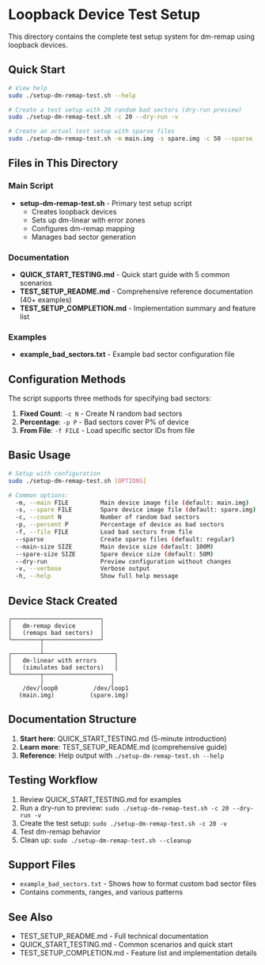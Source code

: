 # Loopback Device Test Setup

This directory contains the complete test setup system for dm-remap using loopback devices.

## Quick Start

```bash
# View help
sudo ./setup-dm-remap-test.sh --help

# Create a test setup with 20 random bad sectors (dry-run preview)
sudo ./setup-dm-remap-test.sh -c 20 --dry-run -v

# Create an actual test setup with sparse files
sudo ./setup-dm-remap-test.sh -m main.img -s spare.img -c 50 --sparse
```

## Files in This Directory

### Main Script
- **setup-dm-remap-test.sh** - Primary test setup script
  - Creates loopback devices
  - Sets up dm-linear with error zones
  - Configures dm-remap mapping
  - Manages bad sector generation

### Documentation
- **QUICK_START_TESTING.md** - Quick start guide with 5 common scenarios
- **TEST_SETUP_README.md** - Comprehensive reference documentation (40+ examples)
- **TEST_SETUP_COMPLETION.md** - Implementation summary and feature list

### Examples
- **example_bad_sectors.txt** - Example bad sector configuration file

## Configuration Methods

The script supports three methods for specifying bad sectors:

1. **Fixed Count**: `-c N` - Create N random bad sectors
2. **Percentage**: `-p P` - Bad sectors cover P% of device
3. **From File**: `-f FILE` - Load specific sector IDs from file

## Basic Usage

```bash
# Setup with configuration
sudo ./setup-dm-remap-test.sh [OPTIONS]

# Common options:
  -m, --main FILE         Main device image file (default: main.img)
  -s, --spare FILE        Spare device image file (default: spare.img)
  -c, --count N           Number of random bad sectors
  -p, --percent P         Percentage of device as bad sectors
  -f, --file FILE         Load bad sectors from file
  --sparse                Create sparse files (default: regular)
  --main-size SIZE        Main device size (default: 100M)
  --spare-size SIZE       Spare device size (default: 50M)
  --dry-run               Preview configuration without changes
  -v, --verbose           Verbose output
  -h, --help              Show full help message
```

## Device Stack Created

```
┌─────────────────────────┐
│   dm-remap device       │
│   (remaps bad sectors)  │
└────────┬────────────────┘
         │
┌────────┴────────────────────┐
│   dm-linear with errors     │
│   (simulates bad sectors)   │
└────────┬───────────────────┐
         │                   │
    /dev/loop0          /dev/loop1
   (main.img)          (spare.img)
```

## Documentation Structure

1. **Start here**: QUICK_START_TESTING.md (5-minute introduction)
2. **Learn more**: TEST_SETUP_README.md (comprehensive guide)
3. **Reference**: Help output with `./setup-dm-remap-test.sh --help`

## Testing Workflow

1. Review QUICK_START_TESTING.md for examples
2. Run a dry-run to preview: `sudo ./setup-dm-remap-test.sh -c 20 --dry-run -v`
3. Create the test setup: `sudo ./setup-dm-remap-test.sh -c 20 -v`
4. Test dm-remap behavior
5. Clean up: `sudo ./setup-dm-remap-test.sh --cleanup`

## Support Files

- `example_bad_sectors.txt` - Shows how to format custom bad sector files
- Contains comments, ranges, and various patterns

## See Also

- TEST_SETUP_README.md - Full technical documentation
- QUICK_START_TESTING.md - Common scenarios and quick start
- TEST_SETUP_COMPLETION.md - Feature list and implementation details
